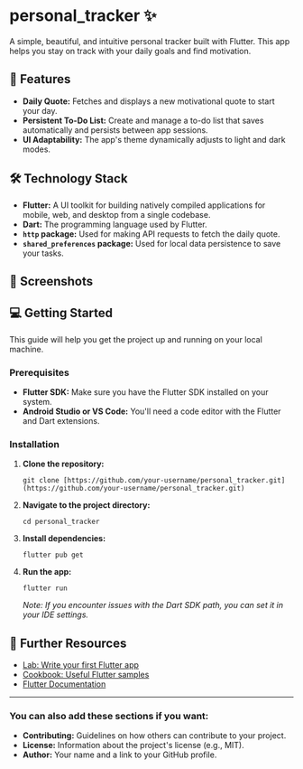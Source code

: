 # personal_tracker ✨

A simple, beautiful, and intuitive personal tracker built with Flutter. This app helps you stay on track with your daily goals and find motivation.

## 🚀 Features

* **Daily Quote:** Fetches and displays a new motivational quote to start your day.
* **Persistent To-Do List:** Create and manage a to-do list that saves automatically and persists between app sessions.
* **UI Adaptability:** The app's theme dynamically adjusts to light and dark modes.

## 🛠️ Technology Stack

* **Flutter:** A UI toolkit for building natively compiled applications for mobile, web, and desktop from a single codebase.
* **Dart:** The programming language used by Flutter.
* **`http` package:** Used for making API requests to fetch the daily quote.
* **`shared_preferences` package:** Used for local data persistence to save your tasks.

## 📸 Screenshots



## 💻 Getting Started

This guide will help you get the project up and running on your local machine.

### Prerequisites

* **Flutter SDK:** Make sure you have the Flutter SDK installed on your system.
* **Android Studio or VS Code:** You'll need a code editor with the Flutter and Dart extensions.

### Installation

1.  **Clone the repository:**
    ```
    git clone [https://github.com/your-username/personal_tracker.git](https://github.com/your-username/personal_tracker.git)
    ```
2.  **Navigate to the project directory:**
    ```
    cd personal_tracker
    ```
3.  **Install dependencies:**
    ```
    flutter pub get
    ```
4.  **Run the app:**
    ```
    flutter run
    ```
    *Note: If you encounter issues with the Dart SDK path, you can set it in your IDE settings.*

## 📖 Further Resources

* [Lab: Write your first Flutter app](https://docs.flutter.dev/get-started/codelab)
* [Cookbook: Useful Flutter samples](https://docs.flutter.dev/cookbook)
* [Flutter Documentation](https://docs.flutter.dev/)

---

### You can also add these sections if you want:

* **Contributing:** Guidelines on how others can contribute to your project.
* **License:** Information about the project's license (e.g., MIT).
* **Author:** Your name and a link to your GitHub profile.
